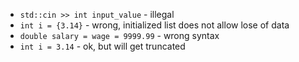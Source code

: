 + `std::cin >> int input_value` - illegal
+ `int i = {3.14}` - wrong, initialized list does not allow lose of data
+ `double salary = wage = 9999.99` - wrong syntax
+ `int i = 3.14` - ok, but will get truncated